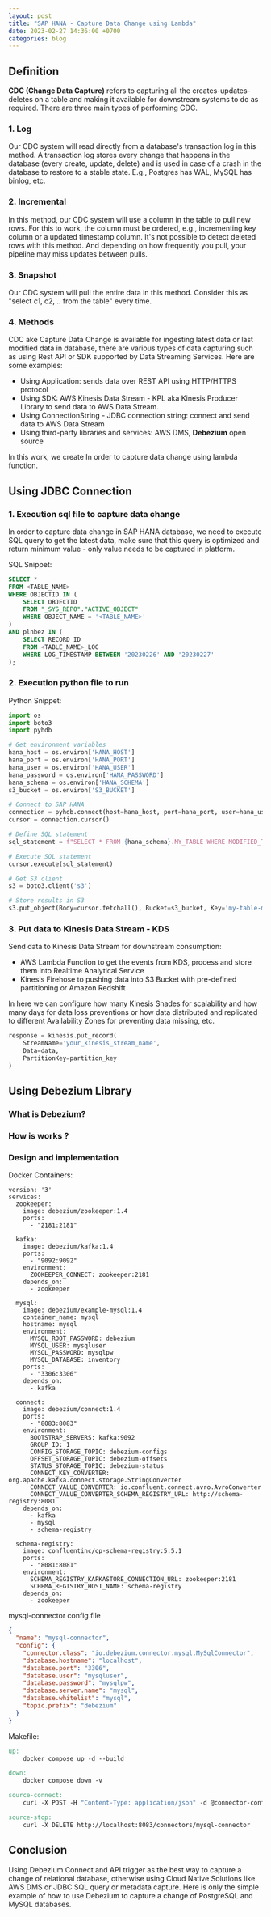```yaml
---
layout: post
title: "SAP HANA - Capture Data Change using Lambda"
date: 2023-02-27 14:36:00 +0700
categories: blog
---
```


## Definition

**CDC (Change Data Capture)** refers to capturing all the creates-updates-deletes on a table and making it available for downstream systems to do as required. There are three main types of performing CDC.

### 1. Log

Our CDC system will read directly from a database's transaction log in this method. A transaction log stores every change that happens in the database (every create, update, delete) and is used in case of a crash in the database to restore to a stable state. E.g., Postgres has WAL, MySQL has binlog, etc.

### 2. Incremental

In this method, our CDC system will use a column in the table to pull new rows. For this to work, the column must be ordered, e.g., incrementing key column or a updated timestamp column. It's not possible to detect deleted rows with this method. And depending on how frequently you pull, your pipeline may miss updates between pulls.

### 3. Snapshot

Our CDC system will pull the entire data in this method. Consider this as "select c1, c2, .. from the table" every time.

### 4. Methods

CDC ake Capture Data Change is available for ingesting latest data or last modified data in database, there are various types of data capturing such as using Rest API or SDK supported by Data Streaming Services. Here are some examples:

- Using Application: sends data over REST API using HTTP/HTTPS protocol
- Using SDK: AWS Kinesis Data Stream - KPL aka Kinesis Producer Library to send data to AWS Data Stream.
- Using ConnectionString - JDBC connection string: connect and send data to AWS Data Stream
- Using third-party libraries and services: AWS DMS, **Debezium** open source

In this work, we create In order to capture data change using lambda function.

## Using JDBC Connection

### 1. Execution sql file to capture data change

In order to capture data change in SAP HANA database, we need to execute SQL query to get the latest data, make sure that this query is optimized and return minimum value - only value needs to be captured in platform.

SQL Snippet:

```sql
SELECT *
FROM <TABLE_NAME>
WHERE OBJECTID IN (
    SELECT OBJECTID
    FROM "_SYS_REPO"."ACTIVE_OBJECT"
    WHERE OBJECT_NAME = '<TABLE_NAME>'
)
AND plnbez IN (
    SELECT RECORD_ID
    FROM <TABLE_NAME>_LOG
    WHERE LOG_TIMESTAMP BETWEEN '20230226' AND '20230227'
);

```

### 2. Execution python file to run

Python Snippet:

```python
import os
import boto3
import pyhdb

# Get environment variables
hana_host = os.environ['HANA_HOST']
hana_port = os.environ['HANA_PORT']
hana_user = os.environ['HANA_USER']
hana_password = os.environ['HANA_PASSWORD']
hana_schema = os.environ['HANA_SCHEMA']
s3_bucket = os.environ['S3_BUCKET']

# Connect to SAP HANA
connection = pyhdb.connect(host=hana_host, port=hana_port, user=hana_user, password=hana_password)
cursor = connection.cursor()

# Define SQL statement
sql_statement = f"SELECT * FROM {hana_schema}.MY_TABLE WHERE MODIFIED_TIME >= ADD_SECONDS(CURRENT_UTCTIMESTAMP, -60)"

# Execute SQL statement
cursor.execute(sql_statement)

# Get S3 client
s3 = boto3.client('s3')

# Store results in S3
s3.put_object(Body=cursor.fetchall(), Bucket=s3_bucket, Key='my-table-modifications.csv')

```

### 3. Put data to Kinesis Data Stream - KDS

Send data to Kinesis Data Stream for downstream consumption:

- AWS Lambda Function to get the events from KDS, process and store them into Realtime Analytical Service
- Kinesis Firehose to pushing data into S3 Bucket with pre-defined partitioning or Amazon Redshift

In here we can configure how many Kinesis Shades for scalability and how many days for data loss preventions or how data distributed and replicated to different Availability Zones for preventing data missing, etc.

```python
response = kinesis.put_record(
    StreamName='your_kinesis_stream_name',
    Data=data,
    PartitionKey=partition_key
)
```

## Using Debezium Library

### What is Debezium?

### How is works ?

### Design and implementation

Docker Containers:

```docker-compose
version: '3'
services:
  zookeeper:
    image: debezium/zookeeper:1.4
    ports:
      - "2181:2181"

  kafka:
    image: debezium/kafka:1.4
    ports:
      - "9092:9092"
    environment:
      ZOOKEEPER_CONNECT: zookeeper:2181
    depends_on:
      - zookeeper

  mysql:
    image: debezium/example-mysql:1.4
    container_name: mysql
    hostname: mysql
    environment:
      MYSQL_ROOT_PASSWORD: debezium
      MYSQL_USER: mysqluser
      MYSQL_PASSWORD: mysqlpw
      MYSQL_DATABASE: inventory
    ports:
      - "3306:3306"
    depends_on:
      - kafka

  connect:
    image: debezium/connect:1.4
    ports:
      - "8083:8083"
    environment:
      BOOTSTRAP_SERVERS: kafka:9092
      GROUP_ID: 1
      CONFIG_STORAGE_TOPIC: debezium-configs
      OFFSET_STORAGE_TOPIC: debezium-offsets
      STATUS_STORAGE_TOPIC: debezium-status
      CONNECT_KEY_CONVERTER: org.apache.kafka.connect.storage.StringConverter
      CONNECT_VALUE_CONVERTER: io.confluent.connect.avro.AvroConverter
      CONNECT_VALUE_CONVERTER_SCHEMA_REGISTRY_URL: http://schema-registry:8081
    depends_on:
      - kafka
      - mysql
      - schema-registry

  schema-registry:
    image: confluentinc/cp-schema-registry:5.5.1
    ports:
      - "8081:8081"
    environment:
      SCHEMA_REGISTRY_KAFKASTORE_CONNECTION_URL: zookeeper:2181
      SCHEMA_REGISTRY_HOST_NAME: schema-registry
    depends_on:
      - zookeeper

```

mysql-connector config file

```json
{
  "name": "mysql-connector",
  "config": {
    "connector.class": "io.debezium.connector.mysql.MySqlConnector",
    "database.hostname": "localhost",
    "database.port": "3306",
    "database.user": "mysqluser",
    "database.password": "mysqlpw",
    "database.server.name": "mysql",
    "database.whitelist": "mysql",
    "topic.prefix": "debezium"
  }
}
```

Makefile:

```makefile
up:
	docker compose up -d --build

down:
	docker compose down -v

source-connect:
    curl -X POST -H "Content-Type: application/json" -d @connector-config.json http://localhost:8083/connectors

source-stop:
    curl -X DELETE http://localhost:8083/connectors/mysql-connector
```

## Conclusion

Using Debezium Connect and API trigger as the best way to capture a change of relational database, otherwise using Cloud Native Solutions like AWS DMS or JDBC SQL query or metadata capture. Here is only the simple example of how to use Debezium to capture a change of PostgreSQL and MySQL databases.
